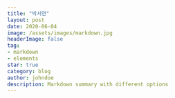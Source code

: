 ```yaml
---
title: "박서연"
layout: post
date: 2020-06-04 
image: /assets/images/markdown.jpg
headerImage: false
tag:
- markdown
- elements
star: true
category: blog
author: johndoe
description: Markdown summary with different options
---
```



